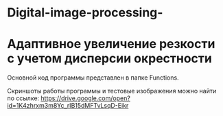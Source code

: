 # Digital-image-processing-
# Адаптивное увеличение резкости с учетом дисперсии окрестности

Основной код программы представлен в папке Functions.

Скриншоты работы программы и тестовые изображения можно найти по ссылке: https://drive.google.com/open?id=1K4zhrxm3m8Yc_rIB15dMFTvLsqD-Eikr
